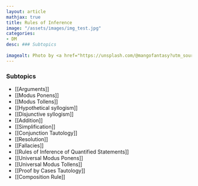```yaml
---
layout: article
mathjax: true
title: Rules of Inference
image: "/assets/images/img_test.jpg"
categories:
- DM
desc: ### Subtopics
 
imagealt: Photo by <a href="https://unsplash.com/@mangofantasy?utm_source=unsplash&utm_medium=referral&utm_content=creditCopyText">Tim Johnson</a> on <a href="https://unsplash.com/s/photos/logic?utm_source=unsplash&utm_medium=referral&utm_content=creditCopyText">Unsplash</a>
---
```

### Subtopics
- [[Arguments]]
- [[Modus Ponens]]
- [[Modus Tollens]]
- [[Hypothetical syllogism]]
- [[Disjunctive syllogism]]
- [[Addition]]
- [[Simplification]]
- [[Conjunction Tautology]]
- [[Resolution]]
- [[Fallacies]]
- [[Rules of Inference of Quantified Statements]]
- [[Universal Modus Ponens]]
- [[Universal Modus Tollens]]
- [[Proof by Cases Tautology]]
- [[Composition Rule]]